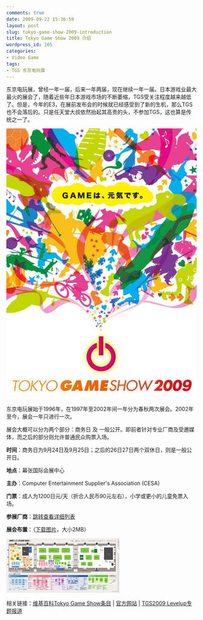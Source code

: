 ```yaml
---
comments: true
date: 2009-09-22 15:36:59
layout: post
slug: tokyo-game-show-2009-introduction
title: Tokyo Game Show 2009 介绍
wordpress_id: 105
categories:
- Video Game
tags:
- TGS 东京电玩展
---
```


东京电玩展，曾经一年一届，后来一年两届，现在继续一年一届。日本游戏业最大最火的展会了，随着近些年日本游戏市场的不断萎缩，TGS受关注程度越来越低了。但是，今年的E3，在展前发布会的时候就已经感受到了新的生机，那么TGS也不会落后的。只是任天堂大叔依然抬起其高贵的头，不参加TGS，这也算是传统之一了。




[![](/images/uploads/zb/tokyo-game-show-2009.jpg)](/images/uploads/zb/tokyo-game-show-2009.jpg)




东京电玩展始于1996年，在1997年至2002年间一年分为春秋两次展会。2002年至今，展会一年只进行一次。




展会大概可以分为两个部分：商务日 及 一般公开。即前者针对专业厂商及受邀媒体，而之后的部分则允许普通民众购票入场。




**时间**：商务日为9月24日及9月25日；之后的26日27日两个双休日，则是一般公开日。




**地点**：幕张国际会展中心




**主办**：Computer Entertainment Supplier's Association (CESA)




**门票**：成人为1200日元/天（折合人民币90元左右），小学或更小的儿童免票入场。




**参展厂商**：[跳转查看详细列表](http://expo.nikkeibp.co.jp/tgs/2009/zh/visitor/list.html)




**展会布置**：（[下载图片](/images/uploads/zb/tokyo-game-show-2009-map-big.png)，大小2MB）

[![](/images/uploads/zb/tokyo-game-show-2009-map-samll.png)](/images/uploads/zb/tokyo-game-show-2009-map-big.png)




相关链接：[维基百科Tokyo Game Show条目](http://en.wikipedia.org/wiki/Tokyo_Game_Show) | [官方网站](http://expo.nikkeibp.co.jp/tgs/2009/) | [TGS2009 Levelup专题报道](http://g.levelup.cn/tgs2009/)



